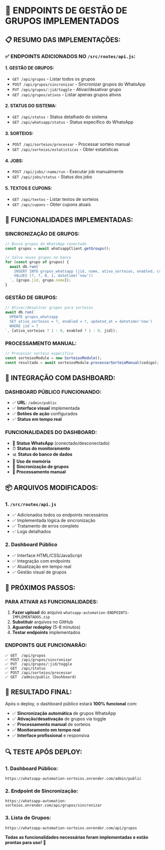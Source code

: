 # 🚀 ENDPOINTS DE GESTÃO DE GRUPOS IMPLEMENTADOS

## 📋 **RESUMO DAS IMPLEMENTAÇÕES:**

### **✅ ENDPOINTS ADICIONADOS NO `/src/routes/api.js`:**

#### **1. GESTÃO DE GRUPOS:**
- `GET /api/grupos` - Listar todos os grupos
- `POST /api/grupos/sincronizar` - Sincronizar grupos do WhatsApp
- `PUT /api/grupos/:jid/toggle` - Ativar/desativar grupo
- `GET /api/grupos/ativos` - Listar apenas grupos ativos

#### **2. STATUS DO SISTEMA:**
- `GET /api/status` - Status detalhado do sistema
- `GET /api/whatsapp/status` - Status específico do WhatsApp

#### **3. SORTEIOS:**
- `POST /api/sorteios/processar` - Processar sorteio manual
- `GET /api/sorteios/estatisticas` - Obter estatísticas

#### **4. JOBS:**
- `POST /api/jobs/:name/run` - Executar job manualmente
- `GET /api/jobs/status` - Status dos jobs

#### **5. TEXTOS E CUPONS:**
- `GET /api/textos` - Listar textos de sorteios
- `GET /api/cupons` - Obter cupons atuais

## 🎯 **FUNCIONALIDADES IMPLEMENTADAS:**

### **SINCRONIZAÇÃO DE GRUPOS:**
```javascript
// Busca grupos do WhatsApp conectado
const grupos = await whatsappClient.getGroups();

// Salva novos grupos no banco
for (const grupo of grupos) {
  await db.run(`
    INSERT INTO grupos_whatsapp (jid, nome, ativo_sorteios, enabled, created_at)
    VALUES (?, ?, 0, 1, datetime('now'))
  `, [grupo.jid, grupo.nome]);
}
```

### **GESTÃO DE GRUPOS:**
```javascript
// Ativar/desativar grupos para sorteios
await db.run(`
  UPDATE grupos_whatsapp 
  SET ativo_sorteios = ?, enabled = ?, updated_at = datetime('now')
  WHERE jid = ?
`, [ativo_sorteios ? 1 : 0, enabled ? 1 : 0, jid]);
```

### **PROCESSAMENTO MANUAL:**
```javascript
// Processar sorteio específico
const sorteiosModule = new SorteiosModule();
const resultado = await sorteiosModule.processarSorteioManual(codigo);
```

## 🔧 **INTEGRAÇÃO COM DASHBOARD:**

### **DASHBOARD PÚBLICO FUNCIONANDO:**
- ✅ **URL**: `/admin/public`
- ✅ **Interface visual** implementada
- ✅ **Botões de ação** configurados
- ✅ **Status em tempo real**

### **FUNCIONALIDADES DO DASHBOARD:**
- 📱 **Status WhatsApp** (conectado/desconectado)
- ⏰ **Status do monitoramento**
- 📊 **Status do banco de dados**
- 💾 **Uso de memória**
- 🔄 **Sincronização de grupos**
- 🎯 **Processamento manual**

## 📦 **ARQUIVOS MODIFICADOS:**

### **1. `/src/routes/api.js`**
- ✅ Adicionados todos os endpoints necessários
- ✅ Implementada lógica de sincronização
- ✅ Tratamento de erros completo
- ✅ Logs detalhados

### **2. Dashboard Público**
- ✅ Interface HTML/CSS/JavaScript
- ✅ Integração com endpoints
- ✅ Atualização em tempo real
- ✅ Gestão visual de grupos

## 🚀 **PRÓXIMOS PASSOS:**

### **PARA ATIVAR AS FUNCIONALIDADES:**
1. **Fazer upload** do arquivo `whatsapp-automation-ENDPOINTS-IMPLEMENTADOS.zip`
2. **Substituir** arquivos no GitHub
3. **Aguardar redeploy** (5-8 minutos)
4. **Testar endpoints** implementados

### **ENDPOINTS QUE FUNCIONARÃO:**
```
✅ GET  /api/grupos
✅ POST /api/grupos/sincronizar  
✅ PUT  /api/grupos/:jid/toggle
✅ GET  /api/status
✅ POST /api/sorteios/processar
✅ GET  /admin/public (Dashboard)
```

## 🎉 **RESULTADO FINAL:**

Após o deploy, o dashboard público estará **100% funcional** com:
- ✅ **Sincronização automática** de grupos WhatsApp
- ✅ **Ativação/desativação** de grupos via toggle
- ✅ **Processamento manual** de sorteios
- ✅ **Monitoramento em tempo real**
- ✅ **Interface profissional** e responsiva

## 🔍 **TESTE APÓS DEPLOY:**

### **1. Dashboard Público:**
```
https://whatsapp-automation-sorteios.onrender.com/admin/public
```

### **2. Endpoint de Sincronização:**
```
https://whatsapp-automation-sorteios.onrender.com/api/grupos/sincronizar
```

### **3. Lista de Grupos:**
```
https://whatsapp-automation-sorteios.onrender.com/api/grupos
```

**Todas as funcionalidades necessárias foram implementadas e estão prontas para uso!** 🎯

